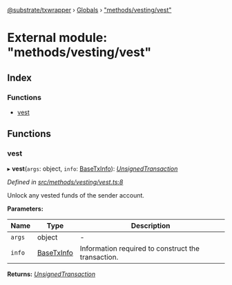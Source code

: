 [@substrate/txwrapper](../README.md) › [Globals](../globals.md) › ["methods/vesting/vest"](_methods_vesting_vest_.md)

# External module: "methods/vesting/vest"

## Index

### Functions

* [vest](_methods_vesting_vest_.md#vest)

## Functions

###  vest

▸ **vest**(`args`: object, `info`: [BaseTxInfo](../interfaces/_util_types_.basetxinfo.md)): *[UnsignedTransaction](../interfaces/_util_types_.unsignedtransaction.md)*

*Defined in [src/methods/vesting/vest.ts:8](https://github.com/paritytech/txwrapper/blob/562ba6e/src/methods/vesting/vest.ts#L8)*

Unlock any vested funds of the sender account.

**Parameters:**

Name | Type | Description |
------ | ------ | ------ |
`args` | object | - |
`info` | [BaseTxInfo](../interfaces/_util_types_.basetxinfo.md) | Information required to construct the transaction.  |

**Returns:** *[UnsignedTransaction](../interfaces/_util_types_.unsignedtransaction.md)*
